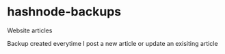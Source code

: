 # hashnode-backups
Website articles

Backup created everytime I post a new article or update an exisiting article

